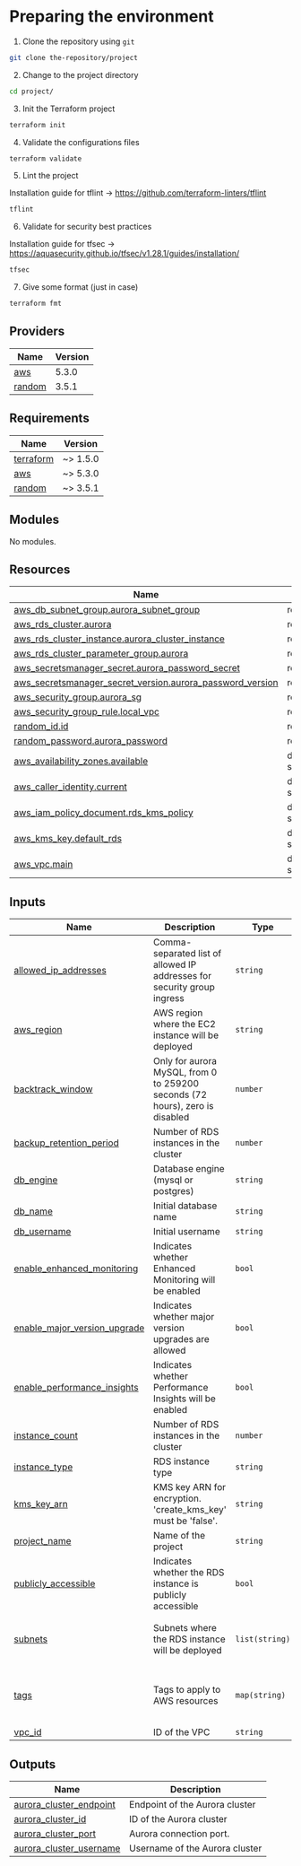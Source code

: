 

# Preparing the environment

1. Clone the repository using `git`
```bash
git clone the-repository/project
```
2. Change to the project directory
```bash
cd project/
```
3. Init the Terraform project
```bash
terraform init
```
4. Validate the configurations files
```bash
terraform validate
```
5. Lint the project

Installation guide for tflint -> https://github.com/terraform-linters/tflint
```bash
tflint
```
6. Validate for security best practices

Installation guide for tfsec -> https://aquasecurity.github.io/tfsec/v1.28.1/guides/installation/
```bash
tfsec
```
7. Give some format (just in case)
```bash
terraform fmt
```

## Providers

| Name | Version |
|------|---------|
| <a name="provider_aws"></a> [aws](#provider\_aws) | 5.3.0 |
| <a name="provider_random"></a> [random](#provider\_random) | 3.5.1 |

## Requirements

| Name | Version |
|------|---------|
| <a name="requirement_terraform"></a> [terraform](#requirement\_terraform) | ~> 1.5.0 |
| <a name="requirement_aws"></a> [aws](#requirement\_aws) | ~> 5.3.0 |
| <a name="requirement_random"></a> [random](#requirement\_random) | ~> 3.5.1 |

## Modules

No modules.

## Resources

| Name | Type |
|------|------|
| [aws_db_subnet_group.aurora_subnet_group](https://registry.terraform.io/providers/hashicorp/aws/latest/docs/resources/db_subnet_group) | resource |
| [aws_rds_cluster.aurora](https://registry.terraform.io/providers/hashicorp/aws/latest/docs/resources/rds_cluster) | resource |
| [aws_rds_cluster_instance.aurora_cluster_instance](https://registry.terraform.io/providers/hashicorp/aws/latest/docs/resources/rds_cluster_instance) | resource |
| [aws_rds_cluster_parameter_group.aurora](https://registry.terraform.io/providers/hashicorp/aws/latest/docs/resources/rds_cluster_parameter_group) | resource |
| [aws_secretsmanager_secret.aurora_password_secret](https://registry.terraform.io/providers/hashicorp/aws/latest/docs/resources/secretsmanager_secret) | resource |
| [aws_secretsmanager_secret_version.aurora_password_version](https://registry.terraform.io/providers/hashicorp/aws/latest/docs/resources/secretsmanager_secret_version) | resource |
| [aws_security_group.aurora_sg](https://registry.terraform.io/providers/hashicorp/aws/latest/docs/resources/security_group) | resource |
| [aws_security_group_rule.local_vpc](https://registry.terraform.io/providers/hashicorp/aws/latest/docs/resources/security_group_rule) | resource |
| [random_id.id](https://registry.terraform.io/providers/hashicorp/random/latest/docs/resources/id) | resource |
| [random_password.aurora_password](https://registry.terraform.io/providers/hashicorp/random/latest/docs/resources/password) | resource |
| [aws_availability_zones.available](https://registry.terraform.io/providers/hashicorp/aws/latest/docs/data-sources/availability_zones) | data source |
| [aws_caller_identity.current](https://registry.terraform.io/providers/hashicorp/aws/latest/docs/data-sources/caller_identity) | data source |
| [aws_iam_policy_document.rds_kms_policy](https://registry.terraform.io/providers/hashicorp/aws/latest/docs/data-sources/iam_policy_document) | data source |
| [aws_kms_key.default_rds](https://registry.terraform.io/providers/hashicorp/aws/latest/docs/data-sources/kms_key) | data source |
| [aws_vpc.main](https://registry.terraform.io/providers/hashicorp/aws/latest/docs/data-sources/vpc) | data source |

## Inputs

| Name | Description | Type | Default | Required |
|------|-------------|------|---------|:--------:|
| <a name="input_allowed_ip_addresses"></a> [allowed\_ip\_addresses](#input\_allowed\_ip\_addresses) | Comma-separated list of allowed IP addresses for security group ingress | `string` | `"192.168.10.0/24"` | no |
| <a name="input_aws_region"></a> [aws\_region](#input\_aws\_region) | AWS region where the EC2 instance will be deployed | `string` | `"us-east-1"` | no |
| <a name="input_backtrack_window"></a> [backtrack\_window](#input\_backtrack\_window) | Only for aurora MySQL, from 0 to 259200 seconds (72 hours), zero is disabled | `number` | `86400` | no |
| <a name="input_backup_retention_period"></a> [backup\_retention\_period](#input\_backup\_retention\_period) | Number of RDS instances in the cluster | `number` | `30` | no |
| <a name="input_db_engine"></a> [db\_engine](#input\_db\_engine) | Database engine (mysql or postgres) | `string` | `"aurora-mysql"` | no |
| <a name="input_db_name"></a> [db\_name](#input\_db\_name) | Initial database name | `string` | `"mydatabase"` | no |
| <a name="input_db_username"></a> [db\_username](#input\_db\_username) | Initial username | `string` | `"myuser"` | no |
| <a name="input_enable_enhanced_monitoring"></a> [enable\_enhanced\_monitoring](#input\_enable\_enhanced\_monitoring) | Indicates whether Enhanced Monitoring will be enabled | `bool` | `false` | no |
| <a name="input_enable_major_version_upgrade"></a> [enable\_major\_version\_upgrade](#input\_enable\_major\_version\_upgrade) | Indicates whether major version upgrades are allowed | `bool` | `false` | no |
| <a name="input_enable_performance_insights"></a> [enable\_performance\_insights](#input\_enable\_performance\_insights) | Indicates whether Performance Insights will be enabled | `bool` | `true` | no |
| <a name="input_instance_count"></a> [instance\_count](#input\_instance\_count) | Number of RDS instances in the cluster | `number` | `2` | no |
| <a name="input_instance_type"></a> [instance\_type](#input\_instance\_type) | RDS instance type | `string` | `"db.t2.medium"` | no |
| <a name="input_kms_key_arn"></a> [kms\_key\_arn](#input\_kms\_key\_arn) | KMS key ARN for encryption. 'create\_kms\_key' must be 'false'. | `string` | `"arn:aws:kms:us-east-1:123456789012:key/e589fe53-4af7-b084-dad1-331b80f17860"` | no |
| <a name="input_project_name"></a> [project\_name](#input\_project\_name) | Name of the project | `string` | `"myproject"` | no |
| <a name="input_publicly_accessible"></a> [publicly\_accessible](#input\_publicly\_accessible) | Indicates whether the RDS instance is publicly accessible | `bool` | `false` | no |
| <a name="input_subnets"></a> [subnets](#input\_subnets) | Subnets where the RDS instance will be deployed | `list(string)` | <pre>[<br>  "subnet-12345678",<br>  "subnet-87654321"<br>]</pre> | no |
| <a name="input_tags"></a> [tags](#input\_tags) | Tags to apply to AWS resources | `map(string)` | <pre>{<br>  "Environment": "Development",<br>  "Owner": "Frankin Garcia"<br>}</pre> | no |
| <a name="input_vpc_id"></a> [vpc\_id](#input\_vpc\_id) | ID of the VPC | `string` | `"vpc-12345678"` | no |

## Outputs

| Name | Description |
|------|-------------|
| <a name="output_aurora_cluster_endpoint"></a> [aurora\_cluster\_endpoint](#output\_aurora\_cluster\_endpoint) | Endpoint of the Aurora cluster |
| <a name="output_aurora_cluster_id"></a> [aurora\_cluster\_id](#output\_aurora\_cluster\_id) | ID of the Aurora cluster |
| <a name="output_aurora_cluster_port"></a> [aurora\_cluster\_port](#output\_aurora\_cluster\_port) | Aurora connection port. |
| <a name="output_aurora_cluster_username"></a> [aurora\_cluster\_username](#output\_aurora\_cluster\_username) | Username of the Aurora cluster |


